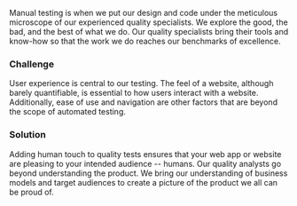 Manual testing is when we put our design and code under the meticulous microscope of our experienced quality specialists. We explore the good, the bad, and the best of what we do. Our quality specialists bring their tools and know-how so that the work we do reaches our benchmarks of excellence.

### Challenge

User experience is central to our testing. The feel of a website, although barely quantifiable, is essential to how users interact with a website. Additionally, ease of use and navigation are other factors that are beyond the scope of automated testing. 

### Solution

Adding human touch to quality tests ensures that your web app or website are pleasing to your intended audience -- humans. Our quality analysts go beyond understanding the product. We bring our understanding of business models and target audiences to create a picture of the product we all can be proud of.


